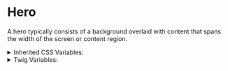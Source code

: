 # Hero

A hero typically consists of a background overlaid with content that spans the width of the screen or content region.

<details>
  <summary>Inherited CSS Variables:</summary>
  - `--color`
  - `--heading-color`
  - `--button-border`
  - `--button-bg`
  - `--button-fg`
</details>

<details>
  <summary>Twig Variables:</summary>
  ```
  variant: "banner",
  content_justify: "left",
  accent_color: false,
  content_bg_color: false,
  bg_tint: "accent-warm-dark-xx",
  background_image_url: "https://...",
  card_data: {
    variant: "default",
    first_component: true,
    media: false,
    heading: "Hero Heading",
    text: "<p>...</p>",
    button: {
      label: "Text Button",
      href: "#",
      variant: "text",
    },
  },
  ```
</details>
